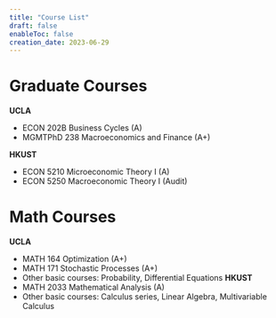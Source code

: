 ```yaml
---
title: "Course List"
draft: false
enableToc: false
creation_date: 2023-06-29
---
```


# Graduate Courses
**UCLA**
- ECON 202B Business Cycles (A)
- MGMTPhD 238 Macroeconomics and Finance (A+)

**HKUST**
- ECON 5210 Microeconomic Theory I (A)
- ECON 5250 Macroeconomic Theory I (Audit)

# Math Courses
**UCLA**
- MATH 164 Optimization (A+)
- MATH 171 Stochastic Processes (A+)
- Other basic courses: Probability, Differential Equations
**HKUST**
- MATH 2033 Mathematical Analysis (A)
- Other basic courses: Calculus series, Linear Algebra, Multivariable Calculus